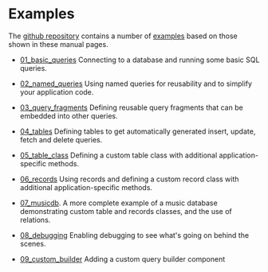 # Examples

The [github repository](https://github.com/abw/badger-database-js) contains
a number of [examples](https://github.com/abw/badger-database-js/tree/master/examples)
based on those shown in these manual pages.

* [01_basic_queries](https://github.com/abw/badger-database-js/tree/master/examples/01_basic_queries)
Connecting to a database and running some basic SQL queries.

* [02_named_queries](https://github.com/abw/badger-database-js/tree/master/examples/02_named_queries)
Using named queries for reusability and to simplify your application code.

* [03_query_fragments](https://github.com/abw/badger-database-js/tree/master/examples/03_query_fragments)
Defining reusable query fragments that can be embedded into other queries.

* [04_tables](https://github.com/abw/badger-database-js/tree/master/examples/04_tables)
Defining tables to get automatically generated insert, update, fetch and delete queries.

* [05_table_class](https://github.com/abw/badger-database-js/tree/master/examples/05_table_class)
Defining a custom table class with additional application-specific methods.

* [06_records](https://github.com/abw/badger-database-js/tree/master/examples/06_records)
Using records and defining a custom record class with additional application-specific methods.

* [07_musicdb](https://github.com/abw/badger-database-js/tree/master/examples/07_musicdb).
A more complete example of a music database demonstrating custom table and records classes, and the
use of relations.

* [08_debugging](https://github.com/abw/badger-database-js/tree/master/examples/08_debugging)
Enabling debugging to see what's going on behind the scenes.

* [09_custom_builder](https://github.com/abw/badger-database-js/tree/master/examples/09_custom_builder)
Adding a custom query builder component
